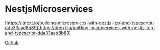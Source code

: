 # NestjsMicroservices

[https://itnext.io/building-microservices-with-nestjs-tcp-and-typescript-dda33aad8b89](https://itnext.io/building-microservices-with-nestjs-tcp-and-typescript-dda33aad8b89)

[Github](https://github.com/Gapur/nestjs-microservices)